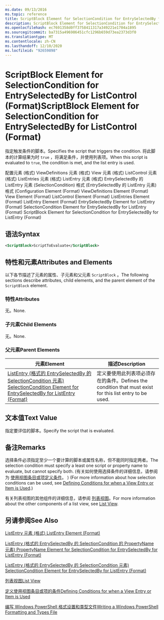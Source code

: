 ```yaml
---
ms.date: 09/13/2016
ms.topic: reference
title: ScriptBlock Element for SelectionCondition for EntrySelectedBy for ListControl (Format)
description: ScriptBlock Element for SelectionCondition for EntrySelectedBy for ListControl (Format)
ms.openlocfilehash: ec7691358d0ff3758411317a349221e1704a1895
ms.sourcegitcommit: ba7315a496986451cfc1296b659d73ea2373d3f0
ms.translationtype: MT
ms.contentlocale: zh-CN
ms.lasthandoff: 12/10/2020
ms.locfileid: "92659898"
---
```

# <a name="scriptblock-element-for-selectioncondition-for-entryselectedby-for-listcontrol-format"></a><span data-ttu-id="fe968-103">ScriptBlock Element for SelectionCondition for EntrySelectedBy for ListControl (Format)</span><span class="sxs-lookup"><span data-stu-id="fe968-103">ScriptBlock Element for SelectionCondition for EntrySelectedBy for ListControl (Format)</span></span>

<span data-ttu-id="fe968-104">指定触发条件的脚本。</span><span class="sxs-lookup"><span data-stu-id="fe968-104">Specifies the script that triggers the condition.</span></span> <span data-ttu-id="fe968-105">将此脚本的计算结果为时 `true` ，将满足条件，并使用列表项。</span><span class="sxs-lookup"><span data-stu-id="fe968-105">When this script is evaluated to `true`, the condition is met, and the list entry is used.</span></span>

<span data-ttu-id="fe968-106">配置元素 (格式) ViewDefinitions 元素 (格式) View 元素 (格式) ListControl 元素 (格式) ListEntries 元素 (格式) ListEntry 元素 (格式) EntrySelectedBy 的 ListEntry 元素 (SelectionCondition) 格式 (EntrySelectedBy 的 ListEntry 元素) 格式 (</span><span class="sxs-lookup"><span data-stu-id="fe968-106">Configuration Element (Format) ViewDefinitions Element (Format) View Element (Format) ListControl Element (Format) ListEntries Element (Format) ListEntry Element (Format) EntrySelectedBy Element for ListEntry (Format) SelectionCondition Element for EntrySelectedBy for ListEntry (Format) ScriptBlock Element for SelectionCondition for EntrySelectedBy for ListEntry (Format)</span></span>

## <a name="syntax"></a><span data-ttu-id="fe968-107">语法</span><span class="sxs-lookup"><span data-stu-id="fe968-107">Syntax</span></span>

```xml
<ScriptBlock>ScriptToEvaluate</ScriptBlock>
```

## <a name="attributes-and-elements"></a><span data-ttu-id="fe968-108">特性和元素</span><span class="sxs-lookup"><span data-stu-id="fe968-108">Attributes and Elements</span></span>

<span data-ttu-id="fe968-109">以下各节描述了元素的属性、子元素和父元素 `ScriptBlock` 。</span><span class="sxs-lookup"><span data-stu-id="fe968-109">The following sections describe attributes, child elements, and the parent element of the `ScriptBlock` element.</span></span>

### <a name="attributes"></a><span data-ttu-id="fe968-110">特性</span><span class="sxs-lookup"><span data-stu-id="fe968-110">Attributes</span></span>

<span data-ttu-id="fe968-111">无。</span><span class="sxs-lookup"><span data-stu-id="fe968-111">None.</span></span>

### <a name="child-elements"></a><span data-ttu-id="fe968-112">子元素</span><span class="sxs-lookup"><span data-stu-id="fe968-112">Child Elements</span></span>

<span data-ttu-id="fe968-113">无。</span><span class="sxs-lookup"><span data-stu-id="fe968-113">None.</span></span>

### <a name="parent-elements"></a><span data-ttu-id="fe968-114">父元素</span><span class="sxs-lookup"><span data-stu-id="fe968-114">Parent Elements</span></span>

|<span data-ttu-id="fe968-115">元素</span><span class="sxs-lookup"><span data-stu-id="fe968-115">Element</span></span>|<span data-ttu-id="fe968-116">描述</span><span class="sxs-lookup"><span data-stu-id="fe968-116">Description</span></span>|
|-------------|-----------------|
|[<span data-ttu-id="fe968-117">ListEntry (格式的 EntrySelectedBy 的 SelectionCondition 元素) </span><span class="sxs-lookup"><span data-stu-id="fe968-117">SelectionCondition Element for EntrySelectedBy for ListEntry (Format)</span></span>](./selectioncondition-element-for-entryselectedby-for-listcontrol-format.md)|<span data-ttu-id="fe968-118">定义要使用此列表项必须存在的条件。</span><span class="sxs-lookup"><span data-stu-id="fe968-118">Defines the condition that must exist for this list entry to be used.</span></span>|

## <a name="text-value"></a><span data-ttu-id="fe968-119">文本值</span><span class="sxs-lookup"><span data-stu-id="fe968-119">Text Value</span></span>

<span data-ttu-id="fe968-120">指定要评估的脚本。</span><span class="sxs-lookup"><span data-stu-id="fe968-120">Specify the script that is evaluated.</span></span>

## <a name="remarks"></a><span data-ttu-id="fe968-121">备注</span><span class="sxs-lookup"><span data-stu-id="fe968-121">Remarks</span></span>

<span data-ttu-id="fe968-122">选择条件必须指定至少一个要计算的脚本或属性名称，但不能同时指定两者。</span><span class="sxs-lookup"><span data-stu-id="fe968-122">The selection condition must specify a least one script or property name to evaluate, but cannot specify both.</span></span> <span data-ttu-id="fe968-123"> (有关如何使用选择条件的详细信息，请参阅为 [使用视图条目或项定义条件](./defining-conditions-for-displaying-data.md)。 ) </span><span class="sxs-lookup"><span data-stu-id="fe968-123">(For more information about how selection conditions can be used, see [Defining Conditions for when a View Entry or Item is Used](./defining-conditions-for-displaying-data.md).)</span></span>

<span data-ttu-id="fe968-124">有关列表视图的其他组件的详细信息，请参阅 [列表视图](./creating-a-list-view.md)。</span><span class="sxs-lookup"><span data-stu-id="fe968-124">For more information about the other components of a list view, see [List View](./creating-a-list-view.md).</span></span>

## <a name="see-also"></a><span data-ttu-id="fe968-125">另请参阅</span><span class="sxs-lookup"><span data-stu-id="fe968-125">See Also</span></span>

[<span data-ttu-id="fe968-126">ListEntry 元素 (格式) </span><span class="sxs-lookup"><span data-stu-id="fe968-126">ListEntry Element (Format)</span></span>](./listentry-element-for-listcontrol-format.md)

[<span data-ttu-id="fe968-127">ListEntry (格式的 EntrySelectedBy 的 SelectionCondition 的 PropertyName 元素) </span><span class="sxs-lookup"><span data-stu-id="fe968-127">PropertyName Element for SelectionCondition for EntrySelectedBy for ListEntry (Format)</span></span>](./propertyname-element-for-selectioncondition-for-entryselectedby-for-listcontrol-format.md)

[<span data-ttu-id="fe968-128">ListEntry (格式的 EntrySelectedBy 的 SelectionCondition 元素) </span><span class="sxs-lookup"><span data-stu-id="fe968-128">SelectionCondition Element for EntrySelectedBy for ListEntry (Format)</span></span>](./selectioncondition-element-for-entryselectedby-for-listcontrol-format.md)

[<span data-ttu-id="fe968-129">列表视图</span><span class="sxs-lookup"><span data-stu-id="fe968-129">List View</span></span>](./creating-a-list-view.md)

[<span data-ttu-id="fe968-130">定义使用视图条目或项的条件</span><span class="sxs-lookup"><span data-stu-id="fe968-130">Defining Conditions for when a View Entry or Item is Used</span></span>](./defining-conditions-for-displaying-data.md)

[<span data-ttu-id="fe968-131">编写 Windows PowerShell 格式设置和类型文件</span><span class="sxs-lookup"><span data-stu-id="fe968-131">Writing a Windows PowerShell Formatting and Types File</span></span>](./writing-a-powershell-formatting-file.md)
